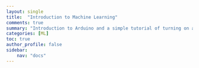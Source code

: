 ```yaml
---
layout: single
title:  "Introduction to Machine Learning"
comments: true
summary: "Introduction to Arduino and a simple tutorial of turning on a LED"
categories: [ML]
toc: true
author_profile: false
sidebar:
    nav: "docs"
---
```


